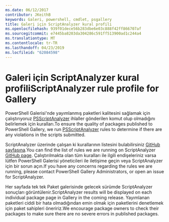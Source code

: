 ```yaml
---
ms.date: 06/12/2017
contributor: JKeithB
keywords: Galeri, powershell, cmdlet, psgallery
title: Galeri için ScriptAnalyzer kural profili
ms.openlocfilehash: 939f01dece56b283dbe6e03c888f42ff866707af
ms.sourcegitcommit: e7445ba8203da304286c591ff513900ad1c244a4
ms.translationtype: MT
ms.contentlocale: tr-TR
ms.lasthandoff: 04/23/2019
ms.locfileid: "62084598"
---
```

# <a name="scriptanalyzer-rule-profile-for-gallery"></a><span data-ttu-id="ced73-103">Galeri için ScriptAnalyzer kural profili</span><span class="sxs-lookup"><span data-stu-id="ced73-103">ScriptAnalyzer rule profile for Gallery</span></span>

<span data-ttu-id="ced73-104">PowerShell Galerisi'nde yayımlanmış paketleri kalitesini sağlamak için çalıştırıyoruz [PSScriptAnalyzer](https://github.com/PowerShell/PSScriptAnalyzer) ihlaller gönderilen komut olup olmadığını belirlemek için kuralları.</span><span class="sxs-lookup"><span data-stu-id="ced73-104">To ensure the quality of packages published to PowerShell Gallery, we run [PSScriptAnalyzer](https://github.com/PowerShell/PSScriptAnalyzer) rules to determine if there are any violations in the scripts submitted.</span></span>

<span data-ttu-id="ced73-105">ScriptAnalyzer üzerinde çalışan ki kurallarının listesini bulabilirsiniz [GitHub sayfasına](https://github.com/PowerShell/PSScriptAnalyzer/blob/development/Engine/Settings/PSGallery.psd1).</span><span class="sxs-lookup"><span data-stu-id="ced73-105">You can find the list of rules we are running on ScriptAnalyzer [GitHub page](https://github.com/PowerShell/PSScriptAnalyzer/blob/development/Engine/Settings/PSGallery.psd1).</span></span>
<span data-ttu-id="ced73-106">Çalıştırılmakta olan tüm kuralları ile ilgili endişeleriniz varsa lütfen PowerShell Galerisi yöneticileri ile iletişime geçin veya ScriptAnalyzer için bir sorun açın.</span><span class="sxs-lookup"><span data-stu-id="ced73-106">If you have any concerns regarding the rules we are running, please contact PowerShell Gallery Administrators, or open an issue for ScriptAnalyzer.</span></span>

<span data-ttu-id="ced73-107">Her sayfada tek tek Paket galerisinde gelecek sürümde ScriptAnalyzer sonuçları görüntülenir.</span><span class="sxs-lookup"><span data-stu-id="ced73-107">ScriptAnalyzer results will be displayed on each individual package page in Gallery in the coming release.</span></span> <span data-ttu-id="ced73-108">Yayımlanan paketleri ciddi bir hata olmadığından emin olmak için paketlerini denetlemek için paket sahipleri öneririz.</span><span class="sxs-lookup"><span data-stu-id="ced73-108">We encourage package owners to check their packages to make sure there are no severe errors in published packages.</span></span>
